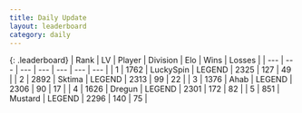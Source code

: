 ```yaml
---
title: Daily Update
layout: leaderboard
category: daily
---
```


{: .leaderboard}
| Rank | LV | Player | Division | Elo | Wins | Losses |
| --- | --- | --- | --- | --- | --- | --- |
| <span data-change="3">1</span> | 1762 | <span title="ID: 498412">LuckySpin</span> | LEGEND | <span data-change="34">2325</span> | <span data-change="6">127</span> | <span data-change="0">49</span> |
| <span data-change="-1">2</span> | 2892 | <span title="ID: 353063">Sktima</span> | LEGEND | <span data-change="-9">2313</span> | <span data-change="6">99</span> | <span data-change="2">22</span> |
| <span data-change="-1">3</span> | 1376 | <span title="ID: 402846">Ahab</span> | LEGEND | <span data-change="0">2306</span> | <span data-change="0">90</span> | <span data-change="0">17</span> |
| <span data-change="7">4</span> | 1626 | <span title="ID: 337810">Dregun</span> | LEGEND | <span data-change="68">2301</span> | <span data-change="17">172</span> | <span data-change="3">82</span> |
| <span data-change="-2">5</span> | 851 | <span title="ID: 611082">Mustard</span> | LEGEND | <span data-change="0">2296</span> | <span data-change="0">140</span> | <span data-change="0">75</span> |